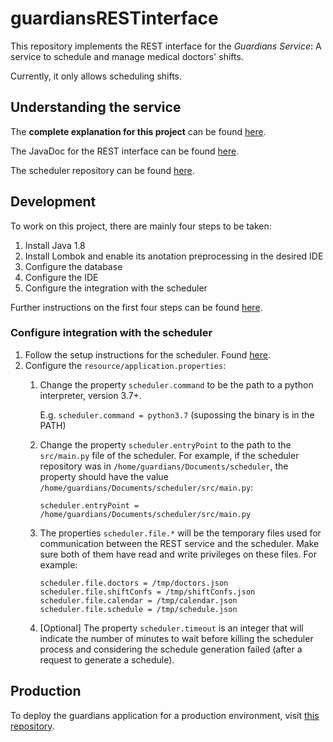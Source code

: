 # guardiansRESTinterface
This repository implements the REST interface for the *Guardians Service*: A service to schedule and manage medical doctors' shifts.

Currently, it only allows scheduling shifts.

## Understanding the service
The **complete explanation for this project** can be found [here](https://idus.us.es/handle/11441/100991?locale-attribute=en).

The JavaDoc for the REST interface can be found [here](https://miggoncan.github.io/guardiansRESTinterfaceDoc).

The scheduler repository can be found [here](https://github.com/miggoncan/guardiansScheduler).

## Development
To work on this project, there are mainly four steps to be taken:
1. Install Java 1.8
2. Install Lombok and enable its anotation preprocessing in the desired IDE
3. Configure the database
4. Configure the IDE
5. Configure the integration with the scheduler

Further instructions on the first four steps can be found [here](https://github.com/miggoncan/guardiansRESTinterfaceDoc/blob/master/setup/setup.md).

### Configure integration with the scheduler
1. Follow the setup instructions for the scheduler. Found [here](https://github.com/miggoncan/guardiansScheduler#setup-instructions).
2. Configure the `resource/application.properties`:
    1. Change the property `scheduler.command` to be the path to a 
       python interpreter, version 3.7+.

       E.g. `scheduler.command = python3.7` (supossing the binary is in the PATH)
    2. Change the property `scheduler.entryPoint` to the path to the 
       `src/main.py` file of the scheduler. For example, if the scheduler 
       repository was in `/home/guardians/Documents/scheduler`, the property 
       should have the value `/home/guardians/Documents/scheduler/src/main.py`:

       `scheduler.entryPoint = /home/guardians/Documents/scheduler/src/main.py`
    3. The properties `scheduler.file.*` will be the temporary files 
       used for communication between the REST service and the scheduler.
       Make sure both of them have read and write privileges on these files.
       For example:

       ```
       scheduler.file.doctors = /tmp/doctors.json
       scheduler.file.shiftConfs = /tmp/shiftConfs.json
       scheduler.file.calendar = /tmp/calendar.json
       scheduler.file.schedule = /tmp/schedule.json
       ```
    4. [Optional] The property `scheduler.timeout` is an integer that 
       will indicate the number of minutes to wait before killing the 
       scheduler process and considering the schedule generation failed 
       (after a request to generate a schedule).

## Production
To deploy the guardians application for a production environment, visit [this repository](https://github.com/miggoncan/guardiansDeployment).
